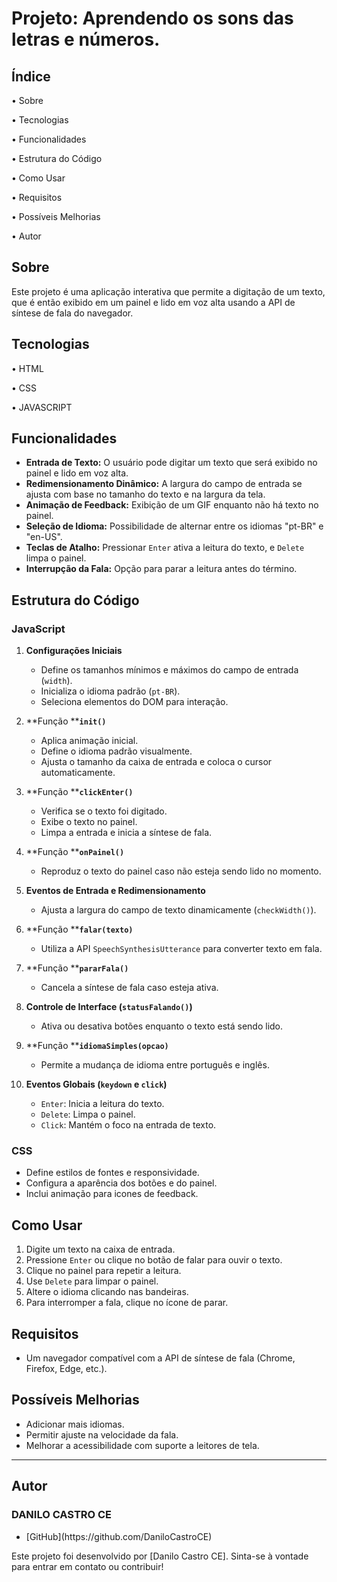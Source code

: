 # Projeto: Aprendendo os sons das letras e números.

## Índice

• Sobre

• Tecnologias

• Funcionalidades

• Estrutura do Código

• Como Usar

• Requisitos

• Possíveis Melhorias

• Autor

## Sobre

Este projeto é uma aplicação interativa que permite a digitação de um texto, que é então exibido em um painel e lido em voz alta usando a API de síntese de fala do navegador.

## Tecnologias

• HTML

• CSS

• JAVASCRIPT


## Funcionalidades

- **Entrada de Texto:** O usuário pode digitar um texto que será exibido no painel e lido em voz alta.
- **Redimensionamento Dinâmico:** A largura do campo de entrada se ajusta com base no tamanho do texto e na largura da tela.
- **Animação de Feedback:** Exibição de um GIF enquanto não há texto no painel.
- **Seleção de Idioma:** Possibilidade de alternar entre os idiomas "pt-BR" e "en-US".
- **Teclas de Atalho:** Pressionar `Enter` ativa a leitura do texto, e `Delete` limpa o painel.
- **Interrupção da Fala:** Opção para parar a leitura antes do término.

## Estrutura do Código

### JavaScript

1. **Configurações Iniciais**

   - Define os tamanhos mínimos e máximos do campo de entrada (`width`).
   - Inicializa o idioma padrão (`pt-BR`).
   - Seleciona elementos do DOM para interação.

2. **Função ****`init()`**

   - Aplica animação inicial.
   - Define o idioma padrão visualmente.
   - Ajusta o tamanho da caixa de entrada e coloca o cursor automaticamente.

3. **Função ****`clickEnter()`**

   - Verifica se o texto foi digitado.
   - Exibe o texto no painel.
   - Limpa a entrada e inicia a síntese de fala.

4. **Função ****`onPainel()`**

   - Reproduz o texto do painel caso não esteja sendo lido no momento.

5. **Eventos de Entrada e Redimensionamento**

   - Ajusta a largura do campo de texto dinamicamente (`checkWidth()`).

6. **Função ****`falar(texto)`**

   - Utiliza a API `SpeechSynthesisUtterance` para converter texto em fala.

7. **Função ****`pararFala()`**

   - Cancela a síntese de fala caso esteja ativa.

8. **Controle de Interface (****`statusFalando()`****)**

   - Ativa ou desativa botões enquanto o texto está sendo lido.

9. **Função ****`idiomaSimples(opcao)`**

   - Permite a mudança de idioma entre português e inglês.

10. **Eventos Globais (****`keydown`**** e ****`click`****)**

    - `Enter`: Inicia a leitura do texto.
    - `Delete`: Limpa o painel.
    - `Click`: Mantém o foco na entrada de texto.

### CSS

- Define estilos de fontes e responsividade.
- Configura a aparência dos botões e do painel.
- Inclui animação para icones de feedback.

## Como Usar

1. Digite um texto na caixa de entrada.
2. Pressione `Enter` ou clique no botão de falar para ouvir o texto.
3. Clique no painel para repetir a leitura.
4. Use `Delete` para limpar o painel.
5. Altere o idioma clicando nas bandeiras.
6. Para interromper a fala, clique no ícone de parar.

## Requisitos

- Um navegador compatível com a API de síntese de fala (Chrome, Firefox, Edge, etc.).

## Possíveis Melhorias

- Adicionar mais idiomas.
- Permitir ajuste na velocidade da fala.
- Melhorar a acessibilidade com suporte a leitores de tela.

---

## Autor

### DANILO CASTRO CE

- [GitHub]\(https\://github.com/DaniloCastroCE)

Este projeto foi desenvolvido por [Danilo Castro CE]. Sinta-se à vontade para entrar em contato ou contribuir!
